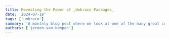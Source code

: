 ```yaml
---
title: Revealing the Power of _Umbraco Packages_
date: '2024-07-19'
tags: ['umbraco']
summary: 'A monthly blog post where we look at one of the many great community packages for Umbraco CMS. How it works, how to set it up and finally my opinion.'
authors: ['jeroen-van-kempen']
---
```

